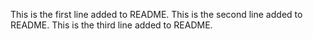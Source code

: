 This is the first line added to README.
This is the second line added to README.
This is the third line added to README.

